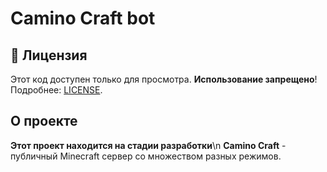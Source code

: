 # Camino Craft bot
## 📜 Лицензия  
Этот код доступен только для просмотра. **Использование запрещено**!  
Подробнее: [LICENSE](LICENSE.md).

## О проекте
**__Этот проект находится на стадии разработки__**\n
**Camino Craft** - публичный Minecraft сервер со множеством разных режимов.
